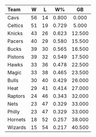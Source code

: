 | Team                             |  W  |  L  |  W%   |   GB   |
|:---------------------------------|:---:|:---:|:-----:|:------:|
| [](/r/clevelandcavs) Cavs        | 56  | 14  | 0.800 | 0.000  |
| [](/r/bostonceltics) Celtics     | 51  | 19  | 0.729 | 5.000  |
| [](/r/nyknicks) Knicks           | 43  | 26  | 0.623 | 12.500 |
| [](/r/pacers) Pacers             | 40  | 29  | 0.580 | 15.500 |
| [](/r/mkebucks) Bucks            | 39  | 30  | 0.565 | 16.500 |
| [](/r/detroitpistons) Pistons    | 39  | 32  | 0.549 | 17.500 |
| [](/r/atlantahawks) Hawks        | 33  | 36  | 0.478 | 22.500 |
| [](/r/orlandomagic) Magic        | 33  | 38  | 0.465 | 23.500 |
| [](/r/chicagobulls) Bulls        | 30  | 40  | 0.429 | 26.000 |
| [](/r/heat) Heat                 | 29  | 41  | 0.414 | 27.000 |
| [](/r/torontoraptors) Raptors    | 24  | 46  | 0.343 | 32.000 |
| [](/r/gonets) Nets               | 23  | 47  | 0.329 | 33.000 |
| [](/r/sixers) Philly             | 23  | 47  | 0.329 | 33.000 |
| [](/r/charlottehornets) Hornets  | 18  | 52  | 0.257 | 38.000 |
| [](/r/washingtonwizards) Wizards | 15  | 54  | 0.217 | 40.500 |